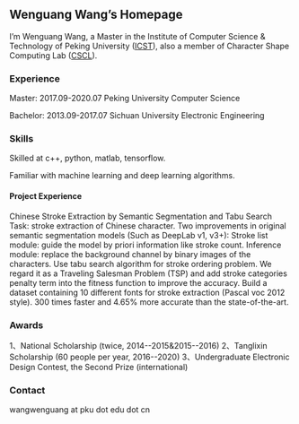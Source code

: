 ## Wenguang Wang’s Homepage

I’m Wenguang Wang, a Master in the Institute of Computer Science & Technology of Peking University ([ICST](http://www.icst.pku.edu.cn/)), also a member of Character Shape Computing Lab ([CSCL](http://59.108.48.27/cscl/)).

### Experience

  Master:   2017.09-2020.07   Peking University   Computer Science
  
  Bachelor: 2013.09-2017.07   Sichuan University  Electronic Engineering
### Skills
  Skilled at c++, python, matlab, tensorflow.
  
  Familiar with machine learning and deep learning algorithms.

#### Project Experience

Chinese Stroke Extraction by Semantic Segmentation and Tabu Search
Task: stroke extraction of Chinese character.
Two improvements in original semantic segmentation models (Such as DeepLab v1, v3+):
Stroke list module: guide the model by priori information like stroke count.
Inference module: replace the background channel by binary images of the characters.
Use tabu search algorithm for stroke ordering problem. We regard it as a Traveling Salesman Problem (TSP) and add stroke categories penalty term into the fitness function to improve the accuracy.
Build a dataset containing 10 different fonts for stroke extraction (Pascal voc 2012 style).
300 times faster and 4.65% more accurate than the state-of-the-art.

### Awards
1、National Scholarship (twice, 2014--2015&2015--2016)
2、Tanglixin Scholarship (60 people per year, 2016--2020)
3、Undergraduate Electronic Design Contest, the Second Prize (international)
### Contact

wangwenguang at pku dot edu dot cn

